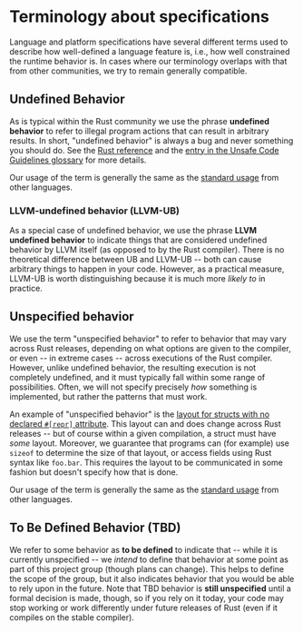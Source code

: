 # Terminology about specifications

Language and platform specifications have several different terms used
to describe how well-defined a language feature is, i.e., how well
constrained the runtime behavior is. In cases where our terminology
overlaps with that from other communities, we try to remain generally
compatible.

<a name="UB"></a>

## Undefined Behavior

As is typical within the Rust community we use the phrase **undefined
behavior** to refer to illegal program actions that can result in
arbitrary results. In short, "undefined behavior" is always a bug and
never something you should do. See the [Rust
reference](https://doc.rust-lang.org/reference/behavior-considered-undefined.html)
and the [entry in the Unsafe Code Guidelines glossary][ucg-ub] for more details.

[ucg-ub]: https://rust-lang.github.io/unsafe-code-guidelines/glossary.html#undefined-behavior

Our usage of the term is generally the same as the [standard
usage](https://en.wikipedia.org/wiki/Undefined_behavior) from other
languages.

<a name="LLVM-UB"></a>

### LLVM-undefined behavior (LLVM-UB)

As a special case of undefined behavior, we use the phrase **LLVM
undefined behavior** to indicate things that are considered undefined
behavior by LLVM itself (as opposed to by the Rust compiler). There is
no theoretical difference between UB and LLVM-UB -- both can cause
arbitrary things to happen in your code. However, as a practical
measure, LLVM-UB is worth distinguishing because it is much more
*likely to* in practice.

<a name="unspecified"></a>

## Unspecified behavior

We use the term "unspecified behavior" to refer to behavior that may
vary across Rust releases, depending on what options are given to the
compiler, or even -- in extreme cases -- across executions of the Rust
compiler. However, unlike undefined behavior, the resulting execution
is not completely undefined, and it must typically fall within some
range of possibilities. Often, we will not specify precisely *how*
something is implemented, but rather the patterns that must work.

An example of "unspecified behavior" is the [layout for structs with
no declared `#[repr]` attribute][ucg-struct].  This layout can and
does change across Rust releases -- but of course within a given
compilation, a struct must have *some* layout. Moreover, we guarantee
that programs can (for example) use `sizeof` to determine the size of
that layout, or access fields using Rust syntax like `foo.bar`. This
requires the layout to be communicated in some fashion but doesn't
specify how that is done.

[ucg-struct]: https://github.com/rust-lang/unsafe-code-guidelines/blob/master/reference/src/layout/structs-and-tuples.md

Our usage of the term is generally the same as the [standard
usage](https://en.wikipedia.org/wiki/Unspecified_behavior) from other
languages.

<a name="TBD"></a>

## To Be Defined Behavior (TBD)

We refer to some behavior as **to be defined** to indicate that --
while it is currently unspecified -- we *intend* to define that
behavior at some point as part of this project group (though plans can
change). This helps to define the scope of the group, but it also
indicates behavior that you would be able to rely upon in the future.
Note that TBD behavior is **still unspecified** until a formal
decision is made, though, so if you rely on it today, your code may
stop working or work differently under future releases of Rust (even
if it compiles on the stable compiler).
